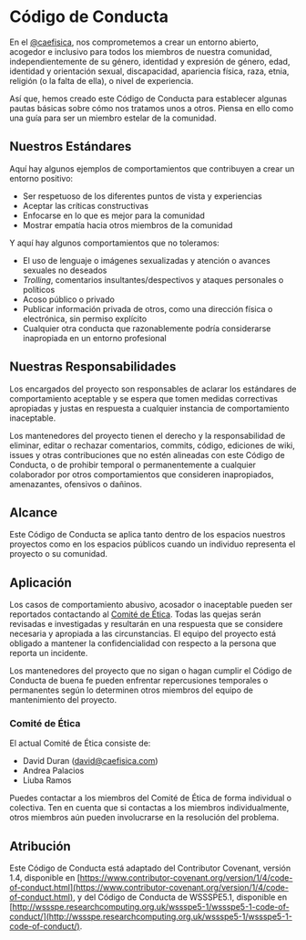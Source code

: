 # Código de Conducta

En el [@caefisica](https://linktr.ee/caefisica), nos comprometemos a crear un entorno abierto, acogedor e inclusivo para todos los miembros de nuestra comunidad, independientemente de su género, identidad y expresión de género, edad, identidad y orientación sexual, discapacidad, apariencia física, raza, etnia, religión (o la falta de ella), o nivel de experiencia.

Así que, hemos creado este Código de Conducta para establecer algunas pautas básicas sobre cómo nos tratamos unos a otros. Piensa en ello como una guía para ser un miembro estelar de la comunidad.

## Nuestros Estándares

Aquí hay algunos ejemplos de comportamientos que contribuyen a crear un entorno positivo:

- Ser respetuoso de los diferentes puntos de vista y experiencias
- Aceptar las críticas constructivas
- Enfocarse en lo que es mejor para la comunidad
- Mostrar empatía hacia otros miembros de la comunidad

Y aquí hay algunos comportamientos que no toleramos:

- El uso de lenguaje o imágenes sexualizadas y atención o avances sexuales no deseados
- _Trolling_, comentarios insultantes/despectivos y ataques personales o políticos
- Acoso público o privado
- Publicar información privada de otros, como una dirección física o electrónica, sin permiso explícito
- Cualquier otra conducta que razonablemente podría considerarse inapropiada en un entorno profesional

## Nuestras Responsabilidades

Los encargados del proyecto son responsables de aclarar los estándares de comportamiento aceptable y se espera que tomen medidas correctivas apropiadas y justas en respuesta a cualquier instancia de comportamiento inaceptable.

Los mantenedores del proyecto tienen el derecho y la responsabilidad de eliminar, editar o rechazar comentarios, commits, código, ediciones de wiki, issues y otras contribuciones que no estén alineadas con este Código de Conducta, o de prohibir temporal o permanentemente a cualquier colaborador por otros comportamientos que consideren inapropiados, amenazantes, ofensivos o dañinos.

## Alcance

Este Código de Conducta se aplica tanto dentro de los espacios nuestros proyectos como en los espacios públicos cuando un individuo representa el proyecto o su comunidad.

## Aplicación

Los casos de comportamiento abusivo, acosador o inaceptable pueden ser reportados contactando al [Comité de Ética](#comité-de-ética). Todas las quejas serán revisadas e investigadas y resultarán en una respuesta que se considere necesaria y apropiada a las circunstancias. El equipo del proyecto está obligado a mantener la confidencialidad con respecto a la persona que reporta un incidente.

Los mantenedores del proyecto que no sigan o hagan cumplir el Código de Conducta de buena fe pueden enfrentar repercusiones temporales o permanentes según lo determinen otros miembros del equipo de mantenimiento del proyecto.

### Comité de Ética

El actual Comité de Ética consiste de:

- David Duran ([david@caefisica.com](mailto:david@caefisica.com))
- Andrea Palacios
- Liuba Ramos

Puedes contactar a los miembros del Comité de Ética de forma individual o colectiva. Ten en cuenta que si contactas a los miembros individualmente, otros miembros aún pueden involucrarse en la resolución del problema.

## Atribución

Este Código de Conducta está adaptado del Contributor Covenant, versión 1.4, disponible en [https://www.contributor-covenant.org/version/1/4/code-of-conduct.html](https://www.contributor-covenant.org/version/1/4/code-of-conduct.html), y del Código de Conducta de WSSSPE5.1, disponible en [http://wssspe.researchcomputing.org.uk/wssspe5-1/wssspe5-1-code-of-conduct/](http://wssspe.researchcomputing.org.uk/wssspe5-1/wssspe5-1-code-of-conduct/).
